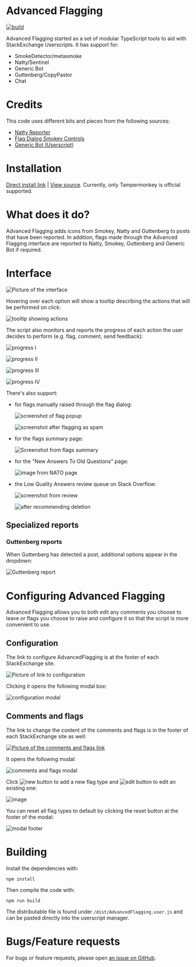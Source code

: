 # Advanced Flagging

[![build](https://github.com/SOBotics/AdvancedFlagging/actions/workflows/nodejs.yml/badge.svg)](https://github.com/SOBotics/AdvancedFlagging/actions/workflows/nodejs.yml)

Advanced Flagging started as a set of modular TypeScript tools to aid with StackExchange Userscripts. It has support for:

- SmokeDetector/metasmoke
- Natty/Sentinel
- Generic Bot
- Guttenberg/CopyPastor
- Chat

# Credits

This code uses different bits and pieces from the following sources:

- [Natty Reporter](https://github.com/SOBotics/Userscripts/blob/master/Natty/NattyReporter.user.js)
- [Flag Dialog Smokey Controls](https://github.com/Charcoal-SE/userscripts/blob/master/fdsc/fdsc.user.js)
- [Generic Bot (Userscript)](https://stackapps.com/questions/7337)

# Installation

[Direct install link](https://github.com/SOBotics/AdvancedFlagging/raw/master/dist/AdvancedFlagging.user.js) | [View source](https://github.com/SOBotics/AdvancedFlagging/blob/master/dist/AdvancedFlagging.user.js). Currently, only Tampermonkey is official supported.

# What does it do?

Advanced Flagging adds icons from Smokey, Natty and Guttenberg to posts that have been reported. In addition, flags made through the Advanced Flagging interface are reported to Natty, Smokey, Guttenberg and Generic Bot if required.

# Interface

![Picture of the interface](https://github.com/SOBotics/AdvancedFlagging/assets/38133098/fdf4bc24-0fce-40ea-8634-179b7b997cc3)

Hovering over each option will show a tooltip describing the actions that will be performed on click:

![tooltip showing actions](https://github.com/SOBotics/AdvancedFlagging/assets/38133098/d2cade2e-16d4-4e03-8b74-29bc5f248603)

The script also monitors and reports the progress of each action the user decides to perform (e.g. flag, comment, send feedback):

![progress I](https://github.com/SOBotics/AdvancedFlagging/assets/38133098/99b8f734-3ce0-460b-8e6e-d0eedf3f8378)

![progress II](https://github.com/SOBotics/AdvancedFlagging/assets/38133098/f8799cc9-f7ba-4b2b-89bb-71ef990e6c53)

![progress III](https://github.com/SOBotics/AdvancedFlagging/assets/38133098/2073b3fb-3a94-481f-8407-c917db5c6ef3)

![progress IV](https://github.com/SOBotics/AdvancedFlagging/assets/38133098/60cf3e3f-3cbc-479f-82e4-0c33199f68b1)

There's also support:

- for flags manually raised through the flag dialog:

  ![screenshot of flag popup](https://github.com/SOBotics/AdvancedFlagging/assets/38133098/008543b3-fe1b-49d5-ae39-4fc0d2a31f84)

  ![screenshot after flagging as spam](https://github.com/SOBotics/AdvancedFlagging/assets/38133098/2555d065-251f-48eb-91c5-940a6cdde2f9)


- for the flags summary page:

  ![Screenshot from flags summary](https://github.com/SOBotics/AdvancedFlagging/assets/38133098/a960269c-76ed-4cd3-bc08-7497b3ca1955)

- for the "New Answers To Old Questions" page:

  ![image from NATO page](https://github.com/SOBotics/AdvancedFlagging/assets/38133098/bff8962e-f5f8-4cc8-971f-6531fbc2e0b4)

- the Low Quality Answers review queue on Stack Overflow:

  ![screenshot from review](https://github.com/SOBotics/AdvancedFlagging/assets/38133098/c1590c09-5959-4050-9163-bbc6f02cbf3a)

  ![after recommending deletion](https://github.com/SOBotics/AdvancedFlagging/assets/38133098/2ecb7597-dd5f-4338-9a15-96f7d6d8effe)

## Specialized reports

### Guttenberg reports

When Guttenberg has detected a post, additional options appear in the dropdown:

![Guttenberg report](https://github.com/SOBotics/AdvancedFlagging/assets/38133098/98d13798-7185-45aa-9a25-6b2f93126c2f)

# Configuring Advanced Flagging

Advanced Flagging allows you to both edit any comments you choose to leave or flags you choose to raise and configure it so that the script is more convenient to use.

## Configuration

The link to configure AdvancedFlagging is at the footer of each StackExchange site.

![Picture of link to configuration](https://i.sstatic.net/kTim6.png)

Clicking it opens the following modal box:

![configuration modal](https://github.com/SOBotics/AdvancedFlagging/assets/38133098/7e41c396-6486-4f44-ad41-a477279254d6)

## Comments and flags

The link to change the content of the comments and flags is in the footer of each StackExchange site as well:

[![Picture of the comments and flags link](https://i.sstatic.net/i1xpO.png)](https://i.sstatic.net/i1xpO.png)

It opens the following modal:

![comments and flags modal](https://github.com/SOBotics/AdvancedFlagging/assets/38133098/d8b79064-406c-4046-b7c9-67e065256831)

Click ![new button](https://github.com/SOBotics/AdvancedFlagging/assets/38133098/5d91c4ed-1cd5-44aa-b5e2-cee67b85d92f) to add a new flag type and ![edit button](https://github.com/SOBotics/AdvancedFlagging/assets/38133098/5d18d32d-e488-4e9c-a2e4-a5a558407996) to edit an existing one:

![image](https://github.com/SOBotics/AdvancedFlagging/assets/38133098/aa278d77-fe56-4be5-bb9a-a9044d523043)

You can reset all flag types to default by clicking the reset button at the footer of the modal:

![modal footer](https://github.com/SOBotics/AdvancedFlagging/assets/38133098/a130092e-3965-4656-8e4a-8a17e36bf570)

# Building

Install the dependencies with:

    npm install

Then compile the code with:

    npm run build
    
The distributable file is found under `/dist/AdvancedFlagging.user.js` and can be pasted directly into the userscript manager.

# Bugs/Feature requests

For bugs or feature requests, please open [an issue on GitHub](https://github.com/SOBotics/AdvancedFlagging/issues/new).
